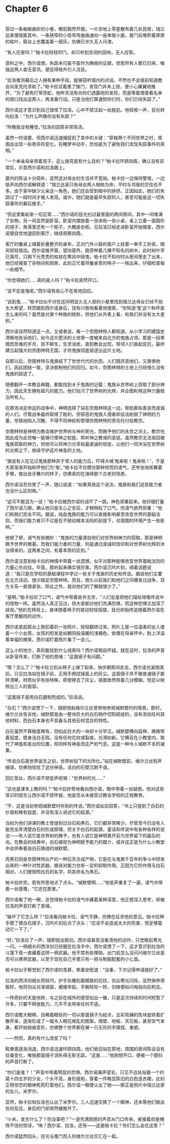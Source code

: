 # Chapter 6

<br>
穿过一条蜿蜒曲折的小巷，眼前豁然开朗，一片空地上零星散布着几处民居，瑞兰达家便隐匿其中。一条狭窄的小径弯弯曲曲通向一座单层小屋。屋门前堆积着厚厚的枯叶，窗台上也覆盖着一层灰，仿佛已许久无人问津。

“有人在家吗？”帕卡拉轻轻叩门，却只听到空洞的回响，无人应答。

意料之中。西尔诺想。失踪未归虽不能作为确凿的证据，但若所有人都已归来，唯独这两人杳无音讯，便显得格外引人注目。

“拉洛推测幕后之人拥有某种手段，能够窃听城内的对话。不然也不会提前知道教会向圣克托求助了。”帕卡拉试着推了推门，发现门并未上锁，便小心翼翼地推开，“为了避免打草惊蛇，他昨天没有向你们透露他的发现，而是等着借查看名单的借口找出这两人，再准备行动。只是当他打算通知你们时，你们已经失踪了。”

西尔诺这才意识到自己错怪了拉洛，心中不禁泛起一丝尴尬。他轻咳一声，目光转向拉洛：“为什么昨晚你没有失踪？”

“昨晚我没有睡觉。”拉洛的回答非常简洁。

虽然一时语塞，但西尔诺迅速捕捉到了其中的关键：“穿梭两个不同世界之时，周围会出现一些奇异的变化。在睡梦中动手，恐怕是为了避免我们发现失踪事件的真相。”

“一个单亲母亲带着孩子，这么做究竟有什么目的？”帕卡拉环顾四周，确认没有异常后，示意西尔诺和拉洛跟上。

屋内的陈设十分简朴，显然这对母女的生活并不宽裕。帕卡拉一边保持警惕，一边低声向西尔诺解释道：“瑞兰达家只有母女两人相依为命，平时与邻居的交往也不多。由于家中缺少父亲这一角色，她们还会受到暗中的排挤。正因如此，她们的失踪过了一段时间才被人发现。或许，她们就是最早失踪的人，甚至可能是这一切失踪事件的幕后推手。”

“但这里看起来一切正常……”西尔诺的目光扫过最里面的两间房间，其中一间堆满了杂物，另一间显然是卧室。卧室内摆放着一张床和一张小桌，桌上立着一面圆形的镜子，角落里还有一个柜子，大概是衣柜。见拉洛已经走进卧室开始搜查，西尔诺便自觉地退回到客厅，继续观察四周。

客厅的餐桌上铺着折叠整齐的桌布，正对门外小路的窗户上挂着一串手工折纸，随风轻轻晃动。西尔诺推开窗，望向窗外，路旁种着几棵不知名的树木，此时树叶早已落尽，只剩下光秃秃的枯枝在寒风中摇曳。帕卡拉不知何时从房间里走了出来，他已经搜查了杂物间和厨房，此刻正忙着将餐桌旁的椅子一一拖出来，仔细检查每一处细节。

“你觉得她们……真的是人吗？”帕卡拉突然开口。

“说不定是鬼呢。”西尔诺有些心不在焉地回应。

“说到鬼……”帕卡拉似乎对在这间明显久无人居的小屋里找到瑞兰达母女已经不抱太大希望，转而跟到西尔诺身后，饶有兴致地看着他搜索，“你知道‘鬼’这个称呼是怎么来的吗？虽然是对某个种族的统称，但他们从外表上看，和我们并没有太大差别。”

西尔诺自然知道这一点，又或者说，每一个奈图林特人都知道。从小学习的建国史清晰地告诉他们，如今这片肥沃的土地曾一度被来自北方的鬼族占领。那是一段黑暗而苦难的岁月，民不聊生，生灵涂炭。直到教会出现，带领人们奋起反抗，最终建立起强大的奈图林特王国，才将鬼族彻底驱逐出这片土地。

自那以后，奈图林特与鬼族结下了世世代代的仇怨。人们既厌恶他们，又畏惧他们，因此团结一致，坚决抵制他们的回归。如今，奈图林特的土地上已经很久没有鬼族的踪迹了。

随便翻开一本教会典籍，都能找到关于鬼族的记载：鬼族从世界树上窃取了部分神力，因此天生拥有超凡的能力。他们玷污了世界树的光辉，并企图利用这种力量统治所有人。

在那场决定命运的战争中，神明选择了站在奈图林特这一边，帮助那些善良而虔诚的人们。尽管战争最终取得了胜利，但邪恶的鬼族入侵者却设法削弱了神明的力量，导致祂陷入沉睡，不得不将神权和管理奈图林特的责任托付给教宗。

奈图林特是神明为教会维护世界树与神的荣光，而赐予他们的永世之沃土。教宗也因此成为此世唯一能够行使神之权能、聆听神之教诲的圣徒。虽然教宗无法收回被鬼族窃取的神力，但他可以将神力分享给最虔诚的信徒，让他们一同沐浴在世界树的光辉之下，继续守护这片神圣的土地。

“据说有人在见过鬼族那种异于常人的能力后，吓得大喊‘鬼来啦！鬼来啦！’，于是大家渐渐开始称呼他们为‘鬼’。”帕卡拉不仅模仿那种惊慌的语气，还夸张地挥舞着手臂，做出张牙舞爪的样子，仿佛真的在演绎那个古老的场景。

西尔诺没忍住笑了一声，随口说道：“如果真按这个说法，鬼族和我们这些能力者也没什么区别嘛。”

“这可不能混为一谈！”帕卡拉被西尔诺的话吓了一跳，神色郑重起来。他仔细打量了西尔诺几眼，确认他只是无心之言后，才稍稍松了口气，但语气依然郑重：“他们和我们完全不同。据说，纯血鬼族的能力可以直接影响甚至改变世界的基础法则，而我们能力者只不过是在不撼动根本法则的前提下，对周围的环境产生一些影响。”

他顿了顿，语气有些微妙：“鬼族的力量源自他们对世界树神力的窃取，那是神明赐予世界的根基。而我们能力者的力量，则是通过虔诚的信仰和对世界树光辉的沐浴得来的。这两者之间，有着本质的区别。”

西尔诺注意到帕卡拉的神情中带着一丝遗憾，似乎对那种能够改变世界基础法则的力量心生向往。毕竟，那听起来确实很厉害。西尔诺沉吟片刻，顺着话题说道：“我只是在学校的基础课程中学过一些关于鬼族的历史和传说。据说他们主要在北方活动，很少踏足奈图林特。而且，很久以前我们和他们之间爆发过战争，双方关系一直很紧张。除此之外，我对他们的了解就很少了。”

“是啊，”帕卡拉叹了口气，语气中带着些许无奈，“人们总是把他们描绘得像传说中的怪物一样。虽然没人真正见过，但大家都对他们充满恐惧，而这种恐惧又加深了歧视。”他趴在椅背上，身体随着椅子的晃动轻轻摇摆，目光却始终追随着西尔诺在客厅里翻找的动作。

西尔诺拿起窗台上倒扣着的一张照片，轻轻翻转过来。照片上是一位温柔的女人搂着一个小女孩，女孩的短发是如朝阳般温暖的浅橘色，依偎在母亲怀中，脸上洋溢着幸福的微笑。西尔诺盯着照片看了一会儿。

这么小的地方，真的能找到什么线索吗？西尔诺暗自怀疑。就在这时，拉洛的声音从卧室传来，打断了他的思绪：“这面镜子有问题。”

“嗯？怎么了？”帕卡拉立刻从椅子上弹了起来，快步朝房间走去，西尔诺也紧随其后。只见拉洛站在镜子前，正用手擦拭镜面上的灰尘。这面镜子并不像普通镜子那样清晰，材质似乎有些特殊，即使擦去了灰尘，镜面依然带着几分模糊，但足以映照出三人的面容。

“这面镜子是用白石磨制而成的。”拉洛说。

“白石？”西尔诺愣了一下，随即想起维尔兰丝曾带他参观缄默壁时的情景。那时，维尔兰丝告诉他，缄默壁是由一整块巨大的白石稍作切割砌成的，没有添加任何其他材料，而白石本身也不具备与其他石材混合的特性。

白石虽然不算极度稀有，但如此巨大的一块却十分罕见。缄默壁横向延伸，微微带着弧度，壁身洁白无瑕，没有任何花纹或裂痕，光滑如新。它横亘在小教堂内，取代了神龛和圣台的位置，却同样有神圣而庄严的气息。这是一种令人缄默不言的凝重。

“传说白石是世界诞生之初，世界树投下的光所化。”站在缄默壁前，维尔兰丝轻声细语，仿佛怕惊扰了这份神圣。洁白的石壁沉默不语。

回忆至此，西尔诺不禁低声呢喃：“世界树的光……”

“这也是课本上教的吗？”帕卡拉好奇地看向西尔诺，眼中带着一丝疑惑。他对这些常识的陌生让西尔诺不禁怀疑，他是否从未接受过教会学校的正规教育。

“不，这是当初参观缄默壁时听到的传说。”西尔诺如实回答，“书上只提到了白石的价值和稀有程度，并没有深入讲述它的起源。”

当初为他们讲课的教士曾提到过白石和黑石，它们都非常稀少。尽管至今仍没有人能完全弄清楚白石的形成原理，但关于白石的起源，童话和传说中有各种各样的说法——有人说它是世界树的赐予，也有人说它是神明离开前为世界留下的最后的光。在教会的经典中，白石被视为神明赋予能力的媒介，或许这正是为什么小教堂中会供奉着由白石铸成的缄默壁。

而黑石则是奈图林特出产的一种后天合成产物，它是在与鬼族千百年的争斗中研发出来的一种针对性武器，据说对能力也有一定的抑制作用。正因为它的作用与白石相对，人们便按照白石的名字，将其命名为黑石。

帕卡拉听完，若有所思地点了点头。“缄默壁啊……”他低声重复了一遍，语气中带着一丝感慨，“它还在那里。”

西尔诺看了他一眼，总觉得帕卡拉的语气中藏着某种深意，他正想深入思考，却被拉洛的声音打断了思绪。

“破坏了它怎么样？”拉洛看向帕卡拉，语气平静，仿佛在征求他的意见。帕卡拉伸手摸了摸白石镜子，沉吟片刻后点了点头：“应该不会造成太大的伤害，但足够震动它一下了。”

“好。”拉洛应了一声，随即拔出佩剑。西尔诺甚至没看清他的动作，只觉眼前寒光一闪，一柄细长的西洋剑已经握在拉洛手中。西尔诺愣了一下，这才意识到拉洛的斗篷下竟一直藏着这样一柄武器。他不禁有些懊恼，出门前怎么没问问维尔兰丝是否可以携带武器，以至于现在自己手里只有一把与制服配套的小匕首。

帕卡拉似乎察觉到了西尔诺的羡慕，笑着安慰道：“没事，下次记得申请就好了。”

拉洛的西洋剑细长而轻巧，护手处雕刻着精致的花纹，剑尖寒光闪烁，显然保养得极好。他将剑尖对准镜面，缓缓举起，手腕轻轻一转，剑锋便如闪电般向前刺去。

一阵奇妙的天旋地转，与之前在城外的感受如出一辙，只是这次持续的时间短暂了许多。只要不释放能力，几乎不会带来任何不适。

西尔诺瞪大眼睛，目睹着眼前的一切以那面镜子为起点，五彩斑斓的色块旋转着扩散开来，逐渐形成了一幅令人眼花缭乱的图案。墙壁、地板、天花板，甚至空气本身，都开始扭曲变形，仿佛整个世界都在被一只无形的手揉捏、重塑。

——然而，真的有什么改变了吗？

眩晕感逐渐消退，西尔诺迅速环顾四周。他们依旧站在原地，周围的房间陈设没有丝毫变化，唯独那面镜子消失得无影无踪。“这是……”他刚想开口，便被一个颤抖的声音打断了。

“你们是谁？！”声音中带着明显的恐惧。西尔诺循声望去，只见不远处站着一个约莫十四五岁的少女，个头不高，身形瘦削，穿着一件略显陈旧的白色连衣裙，此刻正用惊恐的眼神死死盯着他们。西尔诺一眼便认出了她——那正是照片中瑞兰达家的女儿，米罗尔。

显然，帕卡拉和拉洛也认出了米罗尔。三人迅速交换了一个眼神，还未等他们做出任何反应，身后的门却突然被推开了。

“小米，发生什么了？你没事吧？”一道充满困惑的声音从门口传来，紧接着却是掩饰不住的惊讶，“咦？西尔诺、拉洛，还有——这是帕卡拉？你们怎么会在这里？”

西尔诺猛然回头，目光与推门而入的维尔兰丝交汇在一起。
